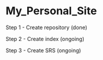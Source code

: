 # My_Personal_Site
Step 1 - Create repository (done)

Step 2 - Create index (ongoing)

Step 3 - Create SRS (ongoing)
